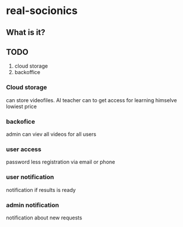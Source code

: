 # real-socionics

## What is it?

## TODO

1. cloud storage
2. backoffice

### Cloud storage
can store videofiles. 
AI teacher can to get access for learning himselve
lowiest price
### backofice
admin can viev all videos for all users
### user access
password less registration via email or phone
### user notification
notification if results is ready
### admin notification
notification about new requests

